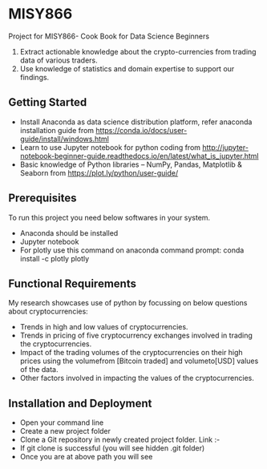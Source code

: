 # MISY866
Project for MISY866- Cook Book for Data Science Beginners
1.	Extract actionable knowledge about the crypto-currencies from trading data of various traders.
2.	Use knowledge of statistics and domain expertise to support our findings.

## Getting Started
* Install Anaconda as data science distribution platform, refer anaconda installation guide from https://conda.io/docs/user-guide/install/windows.html
* Learn to use Jupyter notebook for python coding from http://jupyter-notebook-beginner-guide.readthedocs.io/en/latest/what_is_jupyter.html
* Basic knowledge of Python libraries – NumPy, Pandas, Matplotlib & Seaborn from https://plot.ly/python/user-guide/ 

## Prerequisites
To run this project you need below softwares in your system.
* Anaconda should be installed
* Jupyter notebook
* For plotly use this command on anaconda command prompt: conda install -c plotly plotly

## Functional Requirements
My research showcases use of python by focussing on below questions about cryptocurrencies:
* Trends in high and low values of cryptocurrencies.
* Trends in pricing of five cryptocurrency exchanges involved in trading the cryptocurrencies.
* Impact of the trading volumes of the cryptocurrencies on their high prices using the volumefrom [Bitcoin traded] and volumeto[USD] values of the data.
* Other factors involved in impacting the values of the cryptocurrencies.

## Installation and Deployment
* Open your command line
* Create a new project folder
* Clone a Git repository in newly created project folder. Link :- 
* If git clone is successful (you will see hidden .git folder)
* Once you are at above path you will see 
